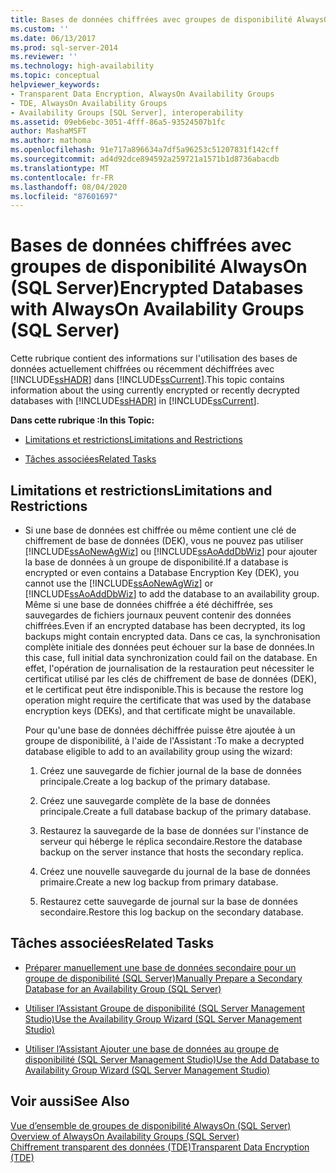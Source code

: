 ```yaml
---
title: Bases de données chiffrées avec groupes de disponibilité AlwaysOn (SQL Server) | Microsoft Docs
ms.custom: ''
ms.date: 06/13/2017
ms.prod: sql-server-2014
ms.reviewer: ''
ms.technology: high-availability
ms.topic: conceptual
helpviewer_keywords:
- Transparent Data Encryption, AlwaysOn Availability Groups
- TDE, AlwaysOn Availability Groups
- Availability Groups [SQL Server], interoperability
ms.assetid: 09eb6ebc-3051-4fff-86a5-93524507b1fc
author: MashaMSFT
ms.author: mathoma
ms.openlocfilehash: 91e717a896634a7df5a96253c51207831f142cff
ms.sourcegitcommit: ad4d92dce894592a259721a1571b1d8736abacdb
ms.translationtype: MT
ms.contentlocale: fr-FR
ms.lasthandoff: 08/04/2020
ms.locfileid: "87601697"
---
```

# <a name="encrypted-databases-with-alwayson-availability-groups-sql-server"></a><span data-ttu-id="3dde5-102">Bases de données chiffrées avec groupes de disponibilité AlwaysOn (SQL Server)</span><span class="sxs-lookup"><span data-stu-id="3dde5-102">Encrypted Databases with AlwaysOn Availability Groups (SQL Server)</span></span>
  <span data-ttu-id="3dde5-103">Cette rubrique contient des informations sur l'utilisation des bases de données actuellement chiffrées ou récemment déchiffrées avec [!INCLUDE[ssHADR](../../../includes/sshadr-md.md)] dans [!INCLUDE[ssCurrent](../../../includes/sscurrent-md.md)].</span><span class="sxs-lookup"><span data-stu-id="3dde5-103">This topic contains information about the using currently encrypted or recently decrypted databases with [!INCLUDE[ssHADR](../../../includes/sshadr-md.md)] in [!INCLUDE[ssCurrent](../../../includes/sscurrent-md.md)].</span></span>  
  
 <span data-ttu-id="3dde5-104">**Dans cette rubrique :**</span><span class="sxs-lookup"><span data-stu-id="3dde5-104">**In this Topic:**</span></span>  
  
-   [<span data-ttu-id="3dde5-105">Limitations et restrictions</span><span class="sxs-lookup"><span data-stu-id="3dde5-105">Limitations and Restrictions</span></span>](#Restrictions)  
  
-   [<span data-ttu-id="3dde5-106">Tâches associées</span><span class="sxs-lookup"><span data-stu-id="3dde5-106">Related Tasks</span></span>](#RelatedTasks)  
  
##  <a name="limitations-and-restrictions"></a><a name="Restrictions"></a> <span data-ttu-id="3dde5-107">Limitations et restrictions</span><span class="sxs-lookup"><span data-stu-id="3dde5-107">Limitations and Restrictions</span></span>  
  
-   <span data-ttu-id="3dde5-108">Si une base de données est chiffrée ou même contient une clé de chiffrement de base de données (DEK), vous ne pouvez pas utiliser [!INCLUDE[ssAoNewAgWiz](../../../includes/ssaonewagwiz-md.md)] ou [!INCLUDE[ssAoAddDbWiz](../../../includes/ssaoadddbwiz-md.md)] pour ajouter la base de données à un groupe de disponibilité.</span><span class="sxs-lookup"><span data-stu-id="3dde5-108">If a database is encrypted or even contains a Database Encryption Key (DEK), you cannot use the [!INCLUDE[ssAoNewAgWiz](../../../includes/ssaonewagwiz-md.md)] or [!INCLUDE[ssAoAddDbWiz](../../../includes/ssaoadddbwiz-md.md)] to add the database to an availability group.</span></span> <span data-ttu-id="3dde5-109">Même si une base de données chiffrée a été déchiffrée, ses sauvegardes de fichiers journaux peuvent contenir des données chiffrées.</span><span class="sxs-lookup"><span data-stu-id="3dde5-109">Even if an encrypted database has been decrypted, its log backups might contain encrypted data.</span></span> <span data-ttu-id="3dde5-110">Dans ce cas, la synchronisation complète initiale des données peut échouer sur la base de données.</span><span class="sxs-lookup"><span data-stu-id="3dde5-110">In this case, full initial data synchronization could fail on the database.</span></span> <span data-ttu-id="3dde5-111">En effet, l'opération de journalisation de la restauration peut nécessiter le certificat utilisé par les clés de chiffrement de base de données (DEK), et le certificat peut être indisponible.</span><span class="sxs-lookup"><span data-stu-id="3dde5-111">This is because the restore log operation might require the certificate that was used by the database encryption keys (DEKs), and that certificate might be unavailable.</span></span>  
  
     <span data-ttu-id="3dde5-112">Pour qu'une base de données déchiffrée puisse être ajoutée à un groupe de disponibilité, à l'aide de l'Assistant :</span><span class="sxs-lookup"><span data-stu-id="3dde5-112">To make a decrypted database eligible to add to an availability group using the wizard:</span></span>  
  
    1.  <span data-ttu-id="3dde5-113">Créez une sauvegarde de fichier journal de la base de données principale.</span><span class="sxs-lookup"><span data-stu-id="3dde5-113">Create a log backup of the primary database.</span></span>  
  
    2.  <span data-ttu-id="3dde5-114">Créez une sauvegarde complète de la base de données principale.</span><span class="sxs-lookup"><span data-stu-id="3dde5-114">Create a full database backup of the primary database.</span></span>  
  
    3.  <span data-ttu-id="3dde5-115">Restaurez la sauvegarde de la base de données sur l'instance de serveur qui héberge le réplica secondaire.</span><span class="sxs-lookup"><span data-stu-id="3dde5-115">Restore the database backup on the server instance that hosts the secondary replica.</span></span>  
  
    4.  <span data-ttu-id="3dde5-116">Créez une nouvelle sauvegarde du journal de la base de données primaire.</span><span class="sxs-lookup"><span data-stu-id="3dde5-116">Create a new log backup from primary database.</span></span>  
  
    5.  <span data-ttu-id="3dde5-117">Restaurez cette sauvegarde de journal sur la base de données secondaire.</span><span class="sxs-lookup"><span data-stu-id="3dde5-117">Restore this log backup on the secondary database.</span></span>  
  
##  <a name="related-tasks"></a><a name="RelatedTasks"></a> <span data-ttu-id="3dde5-118">Tâches associées</span><span class="sxs-lookup"><span data-stu-id="3dde5-118">Related Tasks</span></span>  
  
-   [<span data-ttu-id="3dde5-119">Préparer manuellement une base de données secondaire pour un groupe de disponibilité &#40;SQL Server&#41;</span><span class="sxs-lookup"><span data-stu-id="3dde5-119">Manually Prepare a Secondary Database for an Availability Group &#40;SQL Server&#41;</span></span>](manually-prepare-a-secondary-database-for-an-availability-group-sql-server.md)  
  
-   [<span data-ttu-id="3dde5-120">Utiliser l’Assistant Groupe de disponibilité &#40;SQL Server Management Studio&#41;</span><span class="sxs-lookup"><span data-stu-id="3dde5-120">Use the Availability Group Wizard &#40;SQL Server Management Studio&#41;</span></span>](use-the-availability-group-wizard-sql-server-management-studio.md)  
  
-   [<span data-ttu-id="3dde5-121">Utiliser l’Assistant Ajouter une base de données au groupe de disponibilité &#40;SQL Server Management Studio&#41;</span><span class="sxs-lookup"><span data-stu-id="3dde5-121">Use the Add Database to Availability Group Wizard &#40;SQL Server Management Studio&#41;</span></span>](availability-group-add-database-to-group-wizard.md)  
  
## <a name="see-also"></a><span data-ttu-id="3dde5-122">Voir aussi</span><span class="sxs-lookup"><span data-stu-id="3dde5-122">See Also</span></span>  
 <span data-ttu-id="3dde5-123">[Vue d’ensemble de groupes de disponibilité AlwaysOn &#40;SQL Server&#41;](overview-of-always-on-availability-groups-sql-server.md) </span><span class="sxs-lookup"><span data-stu-id="3dde5-123">[Overview of AlwaysOn Availability Groups &#40;SQL Server&#41;](overview-of-always-on-availability-groups-sql-server.md) </span></span>  
 [<span data-ttu-id="3dde5-124">Chiffrement transparent des données &#40;TDE&#41;</span><span class="sxs-lookup"><span data-stu-id="3dde5-124">Transparent Data Encryption &#40;TDE&#41;</span></span>](../../../relational-databases/security/encryption/transparent-data-encryption.md)  
  
  
